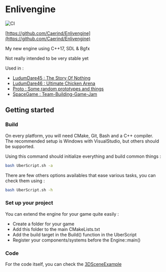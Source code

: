 # Enlivengine

![CI](https://github.com/Caerind/Enlivengine/workflows/CI/badge.svg?branch=master)

[https://github.com/Caerind/Enlivengine](https://github.com/Caerind/Enlivengine)

My new engine using C++17, SDL & Bgfx

Not really intended to be very stable yet

Used in :
  -  [LudumDare45 : The Story Of Nothing](https://github.com/Caerind/LudumDare45)
  -  [LudumDare46 : Ultimate Chicken Arena](https://github.com/Caerind/LudumDare46)
  -  [Proto : Some random prototypes and things](https://github.com/Caerind/Proto)
  -  [SpaceGame : Team-Building-Game-Jam](https://github.com/Caerind/SpaceGame)

## Getting started

### Build

On every platform, you will need CMake, Git, Bash and a C++ compiler.  
The recommended setup is Windows with VisualStudio, but others should be supported.  

Using this command should initialize everything and build common things :
```bash
bash UberScript.sh -a
```

There are few others options availables that ease various tasks, you can check them using :
```bash
bash UberScript.sh -h
```

### Set up your project

You can extend the engine for your game quite easily :
  
- Create a folder for your game
- Add this folder to the main CMakeLists.txt
- Add the build target in the Build() function in the UberScript
- Register your components/systems before the Engine::main()


### Code

For the code itself, you can check the [3DSceneExample](https://github.com/Caerind/Enlivengine/blob/master/Enlivengine/EnlivengineExamples/3DSceneExample.cpp)
